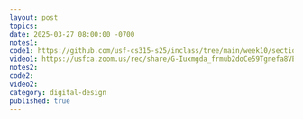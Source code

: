 ```yaml
---
layout: post
topics: 
date: 2025-03-27 08:00:00 -0700
notes1: 
code1: https://github.com/usf-cs315-s25/inclass/tree/main/week10/section01
video1: https://usfca.zoom.us/rec/share/G-Iuxmgda_frmub2doCe59Tgnefa8VE91E3aatjGPf9BOE4QfCj07szWnF90JcXQ.wfnwtlGpS4jNWL8z
notes2: 
code2: 
video2: 
category: digital-design
published: true
---
```

